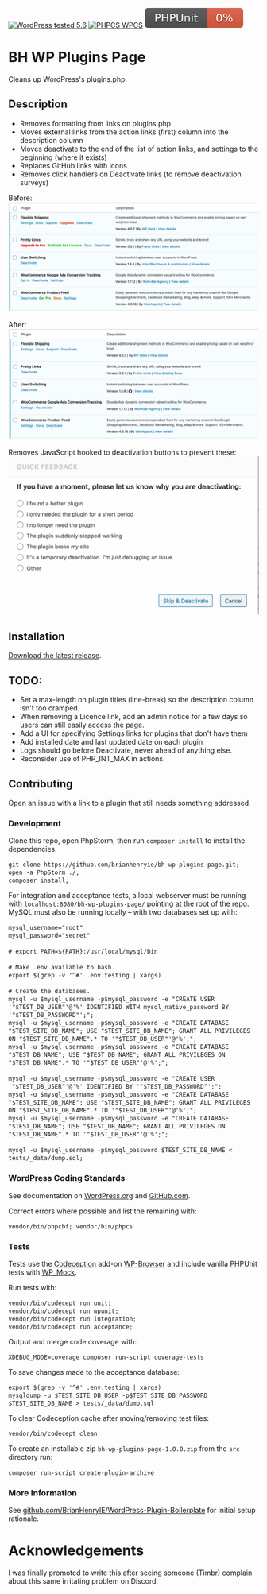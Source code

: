 [![WordPress tested 5.6](https://img.shields.io/badge/WordPress-v5.6%20tested-0073aa.svg)](https://wordpress.org/plugins/bh-wp-plugins-page) [![PHPCS WPCS](https://img.shields.io/badge/PHPCS-WordPress%20Coding%20Standards-8892BF.svg)](https://github.com/WordPress-Coding-Standards/WordPress-Coding-Standards) [![PHPUnit ](.github/coverage.svg)](https://brianhenryie.github.io/bh-wp-plugins-page/)

# BH WP Plugins Page

Cleans up WordPress's plugins.php.

## Description

* Removes formatting from links on plugins.php
* Moves external links from the action links (first) column into the description column
* Moves deactivate to the end of the list of action links, and settings to the beginning (where it exists)
* Replaces GitHub links with icons
* Removes click handlers on Deactivate links (to remove deactivation surveys)

Before:
![Before](./assets/screenshot-1.png "BH WP Plugins Page before screenshot")

After:
![After](./assets/screenshot-2.png "BH WP Plugins Page after screenshot")

Removes JavaScript hooked to deactivation buttons to prevent these:
![Deactivate](./assets/screenshot-3.png "BH WP Plugins Page deactivation dialog")


## Installation

[Download the latest release](https://github.com/BrianHenryIE/bh-wp-plugins-page/releases).

## TODO:

* Set a max-length on plugin titles (line-break) so the description column isn't too cramped.
* When removing a Licence link, add an admin notice for a few days so users can still easily access the page.
* Add a UI for specifying Settings links for plugins that don't have them
* Add installed date and last updated date on each plugin
* Logs should go before Deactivate, never ahead of anything else.
* Reconsider use of PHP_INT_MAX in actions.

## Contributing

Open an issue with a link to a plugin that still needs something addressed. 


### Development

Clone this repo, open PhpStorm, then run `composer install` to install the dependencies.

```
git clone https://github.com/brianhenryie/bh-wp-plugins-page.git;
open -a PhpStorm ./;
composer install;
```

For integration and acceptance tests, a local webserver must be running with `localhost:8080/bh-wp-plugins-page/` pointing at the root of the repo. MySQL must also be running locally – with two databases set up with:

```
mysql_username="root"
mysql_password="secret"

# export PATH=${PATH}:/usr/local/mysql/bin

# Make .env available to bash.
export $(grep -v '^#' .env.testing | xargs)

# Create the databases.
mysql -u $mysql_username -p$mysql_password -e "CREATE USER '"$TEST_DB_USER"'@'%' IDENTIFIED WITH mysql_native_password BY '"$TEST_DB_PASSWORD"';";
mysql -u $mysql_username -p$mysql_password -e "CREATE DATABASE "$TEST_SITE_DB_NAME"; USE "$TEST_SITE_DB_NAME"; GRANT ALL PRIVILEGES ON "$TEST_SITE_DB_NAME".* TO '"$TEST_DB_USER"'@'%';";
mysql -u $mysql_username -p$mysql_password -e "CREATE DATABASE "$TEST_DB_NAME"; USE "$TEST_DB_NAME"; GRANT ALL PRIVILEGES ON "$TEST_DB_NAME".* TO '"$TEST_DB_USER"'@'%';";

mysql -u $mysql_username -p$mysql_password -e "CREATE USER '"$TEST_DB_USER"'@'%' IDENTIFIED BY '"$TEST_DB_PASSWORD"';";
mysql -u $mysql_username -p$mysql_password -e "CREATE DATABASE "$TEST_SITE_DB_NAME"; USE "$TEST_SITE_DB_NAME"; GRANT ALL PRIVILEGES ON "$TEST_SITE_DB_NAME".* TO '"$TEST_DB_USER"'@'%';";
mysql -u $mysql_username -p$mysql_password -e "CREATE DATABASE "$TEST_DB_NAME"; USE "$TEST_DB_NAME"; GRANT ALL PRIVILEGES ON "$TEST_DB_NAME".* TO '"$TEST_DB_USER"'@'%';";

mysql -u $mysql_username -p$mysql_password $TEST_SITE_DB_NAME < tests/_data/dump.sql;

```

### WordPress Coding Standards

See documentation on [WordPress.org](https://make.wordpress.org/core/handbook/best-practices/coding-standards/) and [GitHub.com](https://github.com/WordPress/WordPress-Coding-Standards).

Correct errors where possible and list the remaining with:

```
vendor/bin/phpcbf; vendor/bin/phpcs
```

### Tests

Tests use the [Codeception](https://codeception.com/) add-on [WP-Browser](https://github.com/lucatume/wp-browser) and include vanilla PHPUnit tests with [WP_Mock](https://github.com/10up/wp_mock). 

Run tests with:

```
vendor/bin/codecept run unit;
vendor/bin/codecept run wpunit;
vendor/bin/codecept run integration;
vendor/bin/codecept run acceptance;
```

Output and merge code coverage with:

```
XDEBUG_MODE=coverage composer run-script coverage-tests 
```

To save changes made to the acceptance database:

```
export $(grep -v '^#' .env.testing | xargs)
mysqldump -u $TEST_SITE_DB_USER -p$TEST_SITE_DB_PASSWORD $TEST_SITE_DB_NAME > tests/_data/dump.sql
```

To clear Codeception cache after moving/removing test files:

```
vendor/bin/codecept clean
```

To create an installable zip `bh-wp-plugins-page-1.0.0.zip` from the `src` directory run:

`composer run-script create-plugin-archive`

### More Information

See [github.com/BrianHenryIE/WordPress-Plugin-Boilerplate](https://github.com/BrianHenryIE/WordPress-Plugin-Boilerplate) for initial setup rationale. 

# Acknowledgements

I was finally promoted to write this after seeing someone (Timbr) complain about this same irritating problem on Discord.